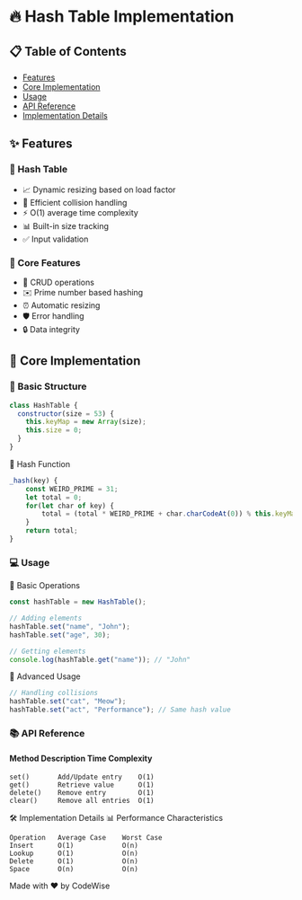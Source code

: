 # 🔥 Hash Table Implementation

## 📋 Table of Contents

- [Features](#features)
- [Core Implementation](#core-implementation)
- [Usage](#usage)
- [API Reference](#api-reference)
- [Implementation Details](#implementation-details)

## ✨ Features

### 🎯 Hash Table

- 📈 Dynamic resizing based on load factor
- 🔄 Efficient collision handling
- ⚡ O(1) average time complexity
- 📊 Built-in size tracking
- ✅ Input validation

### 👥 Core Features

- 💾 CRUD operations
- ✉️ Prime number based hashing
- ⏰ Automatic resizing
- 🛡️ Error handling
- 🔒 Data integrity

## 🚀 Core Implementation

### 🔨 Basic Structure

```javascript
class HashTable {
  constructor(size = 53) {
    this.keyMap = new Array(size);
    this.size = 0;
  }
}
```

🎯 Hash Function

```javascript
_hash(key) {
    const WEIRD_PRIME = 31;
    let total = 0;
    for(let char of key) {
        total = (total * WEIRD_PRIME + char.charCodeAt(0)) % this.keyMap.length;
    }
    return total;
}
```

### 💻 Usage

🌟 Basic Operations

```javascript
const hashTable = new HashTable();

// Adding elements
hashTable.set("name", "John");
hashTable.set("age", 30);

// Getting elements
console.log(hashTable.get("name")); // "John"
```

🔄 Advanced Usage

```javascript
// Handling collisions
hashTable.set("cat", "Meow");
hashTable.set("act", "Performance"); // Same hash value
```

### 📚 API Reference

#### Method Description Time Complexity

```
set()	    Add/Update entry	O(1)
get()	    Retrieve value	    O(1)
delete()	Remove entry	    O(1)
clear()	    Remove all entries	O(1)
```

🛠️ Implementation Details
📊 Performance Characteristics

```
Operation	Average Case	Worst Case
Insert	    O(1)	        O(n)
Lookup	    O(1)	        O(n)
Delete	    O(1)	        O(n)
Space	    O(n)	        O(n)
```

Made with ❤️ by CodeWise
